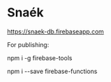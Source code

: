 # Snaék

https://snaek-db.firebaseapp.com

For publishing:

npm i -g firebase-tools

npm i --save firebase-functions
